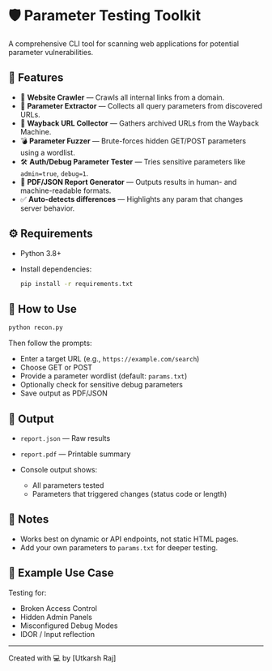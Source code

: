 # 🛡️ Parameter Testing Toolkit

A comprehensive CLI tool for scanning web applications for potential parameter vulnerabilities.

## 🔧 Features

* 🔸 **Website Crawler** — Crawls all internal links from a domain.
* 📅 **Parameter Extractor** — Collects all query parameters from discovered URLs.
* 🤠 **Wayback URL Collector** — Gathers archived URLs from the Wayback Machine.
* 💣 **Parameter Fuzzer** — Brute-forces hidden GET/POST parameters using a wordlist.
* 🛠️ **Auth/Debug Parameter Tester** — Tries sensitive parameters like `admin=true`, `debug=1`.
* 📄 **PDF/JSON Report Generator** — Outputs results in human- and machine-readable formats.
* ✅ **Auto-detects differences** — Highlights any param that changes server behavior.

## ⚙️ Requirements

* Python 3.8+
* Install dependencies:

  ```bash
  pip install -r requirements.txt
  ```

## 🚀 How to Use

```bash
python recon.py
```

Then follow the prompts:

* Enter a target URL (e.g., `https://example.com/search`)
* Choose GET or POST
* Provide a parameter wordlist (default: `params.txt`)
* Optionally check for sensitive debug parameters
* Save output as PDF/JSON

## 📂 Output

* `report.json` — Raw results
* `report.pdf` — Printable summary
* Console output shows:

  * All parameters tested
  * Parameters that triggered changes (status code or length)

## 📌 Notes

* Works best on dynamic or API endpoints, not static HTML pages.
* Add your own parameters to `params.txt` for deeper testing.

## 🧠 Example Use Case

Testing for:

* Broken Access Control
* Hidden Admin Panels
* Misconfigured Debug Modes
* IDOR / Input reflection

---

Created with 💻 by \[Utkarsh Raj]
